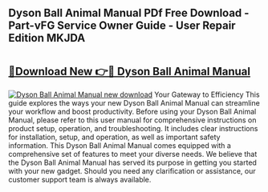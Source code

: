 ## Dyson Ball Animal Manual PDf Free Download - Part-vFG Service Owner Guide - User Repair Edition MKJDA

# <h2><a href="http://bc27232.oget.top/?id=Dyson+Ball+Animal+Manual">🔗Download New 👉🔴 Dyson Ball Animal Manual</a></h2>

[![Dyson Ball Animal Manual new download](https://i.imgur.com/5g1atiW.png)](http://bc27232.oget.top/?id=Dyson+Ball+Animal+Manual)
Your Gateway to Efficiency This guide explores the ways your new Dyson Ball Animal Manual can streamline your workflow and boost productivity. Before using your Dyson Ball Animal Manual, please refer to this user manual for comprehensive instructions on product setup, operation, and troubleshooting. It includes clear instructions for installation, setup, and operation, as well as important safety information. This Dyson Ball Animal Manual comes equipped with a comprehensive set of features to meet your diverse needs. We believe that the Dyson Ball Animal Manual has served its purpose in getting you started with your new gadget. Should you need any clarification or assistance, our customer support team is always available.

